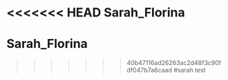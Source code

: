 <<<<<<< HEAD
Sarah_Florina
=======
# Sarah_Florina
>>>>>>> 40b47116ad26263ac2d48f3c90fdf047b7a6caad
#sarah test
